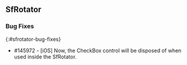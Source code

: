 ## SfRotator

### Bug Fixes
{:#sfrotator-bug-fixes}

* \#145972 - [iOS] Now, the CheckBox control will be disposed of when used inside the SfRotator.